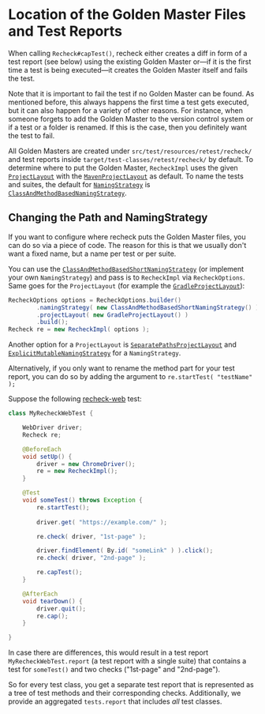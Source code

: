 # Location of the Golden Master Files and Test Reports

When calling `Recheck#capTest()`, recheck either creates a diff in form of a test report (see below) using the existing Golden Master or—if it is the first time a test is being executed—it creates the Golden Master itself and fails the test. 

Note that it is important to fail the test if no Golden Master can be found. As mentioned before, this always happens the first time a test gets executed, but it can also happen for a variety of other reasons. For instance, when someone forgets to add the Golden Master to the version control system or if a test or a folder is renamed. If this is the case, then you definitely want the test to fail.

All Golden Masters are created under `src/test/resources/retest/recheck/` and test reports inside `target/test-classes/retest/recheck/` by default. To determine where to put the Golden Master, `RecheckImpl` uses the given [`ProjectLayout`](https://github.com/retest/recheck/blob/master/src/main/java/de/retest/recheck/persistence/ProjectLayout.java) with the [`MavenProjectLayout`](https://github.com/retest/recheck/blob/master/src/main/java/de/retest/recheck/persistence/MavenProjectLayout.java) as default. To name the tests and suites, the default for [`NamingStrategy`](https://github.com/retest/recheck/blob/master/src/main/java/de/retest/recheck/persistence/NamingStrategy.java) is [`ClassAndMethodBasedNamingStrategy`](https://github.com/retest/recheck/blob/release/v1.5.0/src/main/java/de/retest/recheck/persistence/ClassAndMethodBasedNamingStrategy.java).

## Changing the Path and NamingStrategy

If you want to configure where recheck puts the Golden Master files, you can do so via a piece of code. The reason for this is that we usually don't want a fixed name, but a name per test or per suite. 

You can use the [`ClassAndMethodBasedShortNamingStrategy`](https://github.com/retest/recheck/blob/release/v1.5.0/src/main/java/de/retest/recheck/persistence/ClassAndMethodBasedShortNamingStrategy.java) (or implement your own `NamingStrategy`) and pass is to `RecheckImpl` via `RecheckOptions`. Same goes for the `ProjectLayout` (for example the [`GradleProjectLayout`](https://github.com/retest/recheck/blob/master/src/main/java/de/retest/recheck/persistence/GradleProjectLayout.java)):

```java
RecheckOptions options = RecheckOptions.builder()
		.namingStrategy( new ClassAndMethodBasedShortNamingStrategy() )
		.projectLayout( new GradleProjectLayout() )
		.build();
Recheck re = new RecheckImpl( options );
```

Another option for a `ProjectLayout` is [`SeparatePathsProjectLayout`](https://github.com/retest/recheck/blob/master/src/main/java/de/retest/recheck/persistence/SeparatePathsProjectLayout.java) and [`ExplicitMutableNamingStrategy`](https://github.com/retest/recheck/blob/release/v1.5.0/src/main/java/de/retest/recheck/persistence/ExplicitMutableNamingStrategy.java) for a `NamingStrategy`.

Alternatively, if you only want to rename the method part for your test report, you can do so by adding the argument to `re.startTest( "testName" );`

Suppose the following [recheck-web](https://github.com/retest/recheck-web) test:

```java
class MyRecheckWebTest {

	WebDriver driver;
	Recheck re;

	@BeforeEach
	void setUp() {
		driver = new ChromeDriver();
		re = new RecheckImpl();
	}

	@Test
	void someTest() throws Exception {
		re.startTest();
	
		driver.get( "https://example.com/" );

		re.check( driver, "1st-page" );

		driver.findElement( By.id( "someLink" ) ).click();
		re.check( driver, "2nd-page" );

		re.capTest();
	}

	@AfterEach
	void tearDown() {
		driver.quit();
		re.cap();
	}

}
```

In case there are differences, this would result in a test report `MyRecheckWebTest.report` (a test report with a single suite) that contains a test for `someTest()` and two checks ("1st-page" and "2nd-page").

So for every test class, you get a separate test report that is represented as a tree of test methods and their corresponding checks. Additionally, we provide an aggregated `tests.report` that includes *all* test classes.
